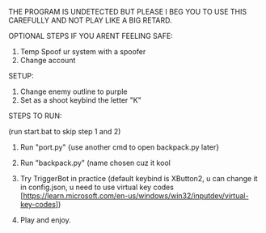 THE PROGRAM IS UNDETECTED BUT PLEASE I BEG YOU TO USE THIS CAREFULLY AND NOT PLAY LIKE A BIG RETARD.

OPTIONAL STEPS IF YOU ARENT FEELING SAFE:

1. Temp Spoof ur system with a spoofer
2. Change account

SETUP:

1. Change enemy outline to purple
2. Set as a shoot keybind the letter "K"

STEPS TO RUN:

(run start.bat to skip step 1 and 2)

1. Run "port.py" {use another cmd to open backpack.py later}
                                                            
2. Run "backpack.py" (name chosen cuz it kool

3. Try TriggerBot in practice (default keybind is XButton2, u can change it in config.json, u need to use virtual key codes
[https://learn.microsoft.com/en-us/windows/win32/inputdev/virtual-key-codes])

4. Play and enjoy.                     
